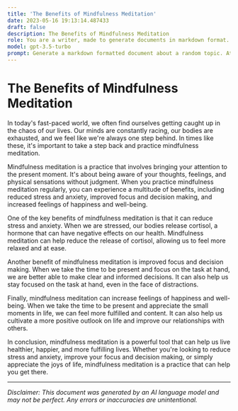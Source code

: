 ```yaml
---
title: 'The Benefits of Mindfulness Meditation'
date: 2023-05-16 19:13:14.487433
draft: false
description: The Benefits of Mindfulness Meditation
role: You are a writer, made to generate documents in markdown format. It is very important that all of the documents you generate are in valid markdown format.
model: gpt-3.5-turbo
prompt: Generate a markdown formatted document about a random topic. At the bottom, include a disclaimer explaining that the document was generated by you. The first line of the document should be the title. Make sure that the entire document is in proper markdown format, using a mix of various tags to make the document visually appealing.
---
```


# The Benefits of Mindfulness Meditation

In today's fast-paced world, we often find ourselves getting caught up in the chaos of our lives. Our minds are constantly racing, our bodies are exhausted, and we feel like we're always one step behind. In times like these, it's important to take a step back and practice mindfulness meditation.

Mindfulness meditation is a practice that involves bringing your attention to the present moment. It's about being aware of your thoughts, feelings, and physical sensations without judgment. When you practice mindfulness meditation regularly, you can experience a multitude of benefits, including reduced stress and anxiety, improved focus and decision making, and increased feelings of happiness and well-being.

One of the key benefits of mindfulness meditation is that it can reduce stress and anxiety. When we are stressed, our bodies release cortisol, a hormone that can have negative effects on our health. Mindfulness meditation can help reduce the release of cortisol, allowing us to feel more relaxed and at ease.

Another benefit of mindfulness meditation is improved focus and decision making. When we take the time to be present and focus on the task at hand, we are better able to make clear and informed decisions. It can also help us stay focused on the task at hand, even in the face of distractions.

Finally, mindfulness meditation can increase feelings of happiness and well-being. When we take the time to be present and appreciate the small moments in life, we can feel more fulfilled and content. It can also help us cultivate a more positive outlook on life and improve our relationships with others.

In conclusion, mindfulness meditation is a powerful tool that can help us live healthier, happier, and more fulfilling lives. Whether you're looking to reduce stress and anxiety, improve your focus and decision making, or simply appreciate the joys of life, mindfulness meditation is a practice that can help you get there.

---

*Disclaimer: This document was generated by an AI language model and may not be perfect. Any errors or inaccuracies are unintentional.*